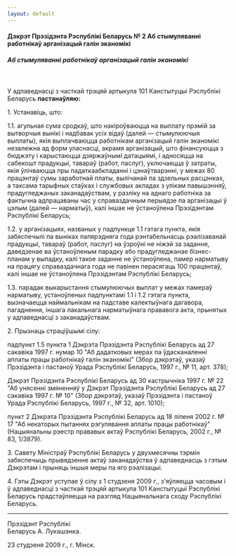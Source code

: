 ```yaml
---
layout: default
---
```


#### Дэкрэт Прэзідэнта Рэспублікі Беларусь № 2 Аб стымуляванні работнікаў арганізацый галін эканомікі

##### Аб стымуляванні работнікаў арганізацый галін эканомікі

 

У адпаведнасці з часткай трэцяй артыкула 101 Канстытуцыі Рэспублікі
Беларусь **пастанаўляю:**

1\. Устанавіць, што:

1.1. агульная сума сродкаў, што накіроўваюцца на выплату прэмій за
вытворчыя вынікі і надбавак усіх відаў (далей — стымулюючыя
выплаты), якія выплачваюцца работнікам арганізацый галін
эканомікі незалежна ад форм уласнасці, акрамя арганізацый, што
фінансуюцца з бюджэту і карыстаюцца дзяржаўнымі датацыямі, і адносяцца
на сабекошт прадукцыі, тавараў (работ, паслуг), уключаецца ў затраты,
якія ўлічваюцца пры падаткаабкладанні і цэнаўтварэнні, у межах 80
працэнтаў сумы заработнай платы, вылічанай па здзельных расцэнках,
а таксама тарыфных стаўках і службовых акладах з улікам павышэнняў,
прадугледжаных заканадаўствам, у разліку на аднаго работніка за
фактычна адпрацаваны час у справаздачным перыядзе па арганізацыі ў
цэлым (далей — нарматыў), калі іншае не ўстаноўлена Прэзідэнтам
Рэспублікі Беларусь;

1.2. у арганізацыях, названых у падпункце 1.1 гэтага пункта, якія
забяспечылі па выніках папярэдняга года рэнтабельнасць
рэалізаванай прадукцыі, тавараў (работ, паслуг) на ўзроўні не
ніжэй за заданне, даведзенае ва ўстаноўленым парадку або прадугледжанае
бізнес-планам у выпадку, калі такое заданне не ўстаноўлена, памер
нарматыву на працягу справаздачнага года не павінен перасягаць 100
працэнтаў, калі іншае не ўстаноўлена Прэзідэнтам Рэспублікі Беларусь;

1.3. парадак выкарыстання стымулюючых выплат у межах памераў нарматыву,
устаноўленых падпунктамі 1.1 і 1.2 гэтага пункта, вызначаецца
наймальнікам на падставе калектыўнага дагавора, пагаднення,
іншага лакальнага нарматыўнага прававога акта, прынятых у
адпаведнасці з заканадаўствам.

2\. Прызнаць страціўшымі сілу:

падпункт 1.5 пункта 1 Дэкрэта Прэзідэнта Рэспублікі Беларусь ад 27
сакавіка 1997 г. нумар 10 "Аб дадатковых мерах па ўдасканаленні
аплаты працы работнікаў галін эканомікі" (Збор дэкрэтаў, указаў
Прэзідэнта і пастаноў Урада Рэспублікі Беларусь, 1997 г., № 11,
арт. 378);

Дэкрэт Прэзідэнта Рэспублікі Беларусь ад 30 кастрычніка 1997 г. № 22 "Аб
унясенні змяненняў у Дэкрэт Прэзідэнта Рэспублікі Беларусь ад 27
сакавіка 1997 г. № 10" (Збор дэкрэтаў, указаў Прэзідэнта і
пастаноў Урада Рэспублікі Беларусь, 1997 г., № 32, арт. 1010);

пункт 2 Дэкрэта Прэзідэнта Рэспублікі Беларусь ад 18 ліпеня 2002 г. № 17
"Аб некаторых пытаннях рэгулявання аплаты працы работнікаў" (Нацыянальны
рэестр прававых актаў Рэспублікі Беларусь, 2002 г., № 83, 1/3879).

3\. Савету Міністраў Рэспублікі Беларусь у двухмесячны тэрмін
забяспечыць прывядзенне актаў заканадаўства ў адпаведнасць з
гэтым Дэкрэтам і прыняць іншыя меры па яго рэалізацыі.

4\. Гэты Дэкрэт уступае ў сілу з 1 студзеня 2009 г., з'яўляецца часовым
і ў адпаведнасці з часткай трэцяй артыкула 101 Канстытуцыі Рэспублікі
Беларусь прадстаўляецца на разгляд Нацыянальнага сходу Рэспублікі
Беларусь.

****

Прэзідэнт Рэспублікі  
Беларусь А. Лукашэнка.

23 студзеня 2009 г., г. Мінск.
